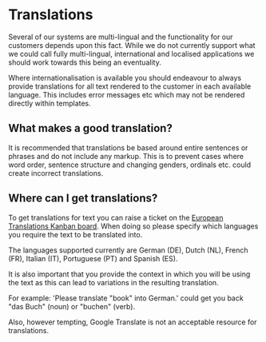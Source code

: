 # Translations

Several of our systems are multi-lingual and the functionality for our customers depends upon this fact. While we do not currently support what we could call fully multi-lingual, international and localised applications we should work towards this being an eventuality.

Where internationalisation is available you should endeavour to always provide translations for all text rendered to the customer in each available language. This includes error messages etc which may not be rendered directly within templates.

## What makes a good translation?
It is recommended that translations be based around entire sentences or phrases and do not include any markup. This is to prevent cases where word order, sentence structure and changing genders, ordinals etc. could create incorrect translations.

## Where can I get translations?
To get translations for text you can raise a ticket on the [European Translations Kanban board](https://holidayextras.jira.com/secure/RapidBoard.jspa?rapidView=292&projectKey=DEM). When doing so please specify which languages you require the text to be translated into.

The languages supported currently are German (DE), Dutch (NL), French (FR), Italian (IT), Portuguese (PT) and Spanish (ES).

It is also important that you provide the context in which you will be using the text as this can lead to variations in the resulting translation.

For example: 'Please translate "book" into German.' could get you back "das Buch" (noun) or "buchen" (verb).

Also, however tempting, Google Translate is not an acceptable resource for translations.